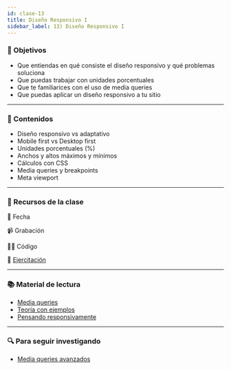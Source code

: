```yaml
---
id: clase-13
title: Diseño Responsivo I
sidebar_label: 13) Diseño Responsivo I
---
```


### 🏁 Objetivos

- Que entiendas en qué consiste el diseño responsivo y qué problemas soluciona
- Que puedas trabajar con unidades porcentuales
- Que te familiarices con el uso de media queries
- Que puedas aplicar un diseño responsivo a tu sitio

---

### 📝 Contenidos

- Diseño responsivo vs adaptativo
- Mobile first vs Desktop first
- Unidades porcentuales (%)
- Anchos y altos máximos y mínimos
- Cálculos con CSS
- Media queries y breakpoints
- Meta viewport

---

### 🚀 Recursos de la clase

📆 Fecha

📹 Grabación

👩‍💻 Código

💪 [Ejercitación](https://github.com/Ada-IT/ejercicios-frontend/blob/master/modulo-1/ejercicios/10-dise%C3%B1o-responsivo-I.md)

---

### 📚 Material de lectura

- [Media queries](https://frontend.adaitw.org/docs/html-css/hc16)
- [Teoría con ejemplos](https://ada7matm.github.io/pages/media-query.html)
- [Pensando responsivamente](https://www.freecodecamp.org/news/how-to-start-thinking-responsively/)

---

### 🔍 Para seguir investigando

- [Media queries avanzados](https://css-tricks.com/logic-in-media-queries/)
